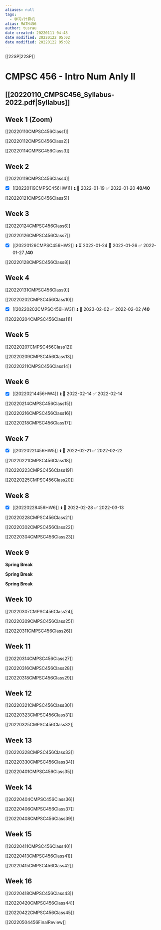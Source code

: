 ```yaml
---
aliases: null
tags:
  - 学习/计算机
alias: MATH456
author: tusrau
date created: 20220111 04:48
date modified: 20220122 05:02
date modified: 20220122 05:02
---
```


[[22SP|22SP]]

# CMPSC 456 - Intro Num Anly II

## [[20220110_CMPSC456_Syllabus-2022.pdf|Syllabus]]

## Week 1 (Zoom)

[[20220110CMPSC456Class1]]

[[20220112CMPSC456Class2]]

[[20220114CMPSC456Class3]]

## Week 2

[[20220119CMPSC456Class4]]

- [x] [[20220119CMPSC456HW1]] ⏫ 📅 2022-01-19 ✅ 2022-01-20
**40/40**

[[20220121CMPSC456Class5]]

## Week 3

[[20220124CMPSC456Class6]]

[[20220126CMPSC456Class7]]

- [x] [[20220126CMPSC456HW2]] ⏫ ⏳ 2022-01-24 📅 2022-01-26 ✅ 2022-01-27
**/40**

[[20220128CMPSC456Class8]]

## Week 4

[[20220131CMPSC456Class9]]

[[20220202CMPSC456Class10]]

- [x] [[20220202CMPSC456HW3]] ⏫ 📅 2023-02-02 ✅ 2022-02-02
**/40**

[[20220204CMPSC456Class11]]

## Week 5

[[20220207CMPSC456Class12]]

[[20220209CMPSC456Class13]]

[[20220211CMPSC456Class14]]

## Week 6

- [x] [[20220214456HW4]] ⏫ 📅 2022-02-14 ✅ 2022-02-14

[[20220214CMPSC456Class15]]

[[20220216CMPSC456Class16]]

[[20220218CMPSC456Class17]]

## Week 7

- [x] [[20220221456HW5]] ⏫ 📅 2022-02-21 ✅ 2022-02-22

[[20220221CMPSC456Class18]]

[[20220223CMPSC456Class19]]

[[20220225CMPSC456Class20]]

## Week 8

- [x] [[20220228456HW6]] ⏫ 📅 2022-02-28 ✅ 2022-03-13

[[20220228CMPSC456Class21]]

[[20220302CMPSC456Class22]]

[[20220304CMPSC456Class23]]

## Week 9

**Spring Break**

**Spring Break**

**Spring Break**

## Week 10

[[20220307CMPSC456Class24]]

[[20220309CMPSC456Class25]]

[[20220311CMPSC456Class26]]

## Week 11

[[20220314CMPSC456Class27]]

[[20220316CMPSC456Class28]]

[[20220318CMPSC456Class29]]

## Week 12

[[20220321CMPSC456Class30]]

[[20220323CMPSC456Class31]]

[[20220325CMPSC456Class32]]

## Week 13

[[20220328CMPSC456Class33]]

[[20220330CMPSC456Class34]]

[[20220401CMPSC456Class35]]

## Week 14

[[20220404CMPSC456Class36]]

[[20220406CMPSC456Class37]]

[[20220408CMPSC456Class39]]

## Week 15

[[20220411CMPSC456Class40]]

[[20220413CMPSC456Class41]]

[[20220415CMPSC456Class42]]

## Week 16

[[20220418CMPSC456Class43]]

[[20220420CMPSC456Class44]]

[[20220422CMPSC456Class45]]

[[20220504456FinalReview]]
